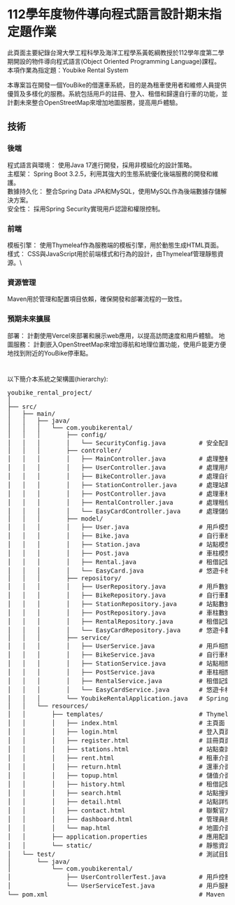 # 112學年度物件導向程式語言設計期末指定題作業
此頁面主要紀錄台灣大學工程科學及海洋工程學系黃乾綱教授於112學年度第二學期開設的物件導向程式語言(Object Oriented Programming Language)課程。\
本項作業為指定題：Youbike Rental System

本專案旨在開發一個YouBike的借還車系統，目的是為租車使用者和維修人員提供優質及多樣化的服務。系統包括用戶的註冊、登入、租借和歸還自行車的功能，並計劃未來整合OpenStreetMap來增加地圖服務，提高用戶體驗。

## 技術
### 後端
程式語言與環境： 使用Java 17進行開發，採用非模組化的設計策略。\
主框架： Spring Boot 3.2.5，利用其強大的生態系統優化後端服務的開發和維護。\
數據持久化： 整合Spring Data JPA和MySQL，使用MySQL作為後端數據存儲解決方案。\
安全性： 採用Spring Security實現用戶認證和權限控制。

### 前端
模板引擎： 使用Thymeleaf作為服務端的模板引擎，用於動態生成HTML頁面。\
樣式： CSS與JavaScript用於前端樣式和行為的設計，由Thymeleaf管理靜態資源。\

### 資源管理
Maven用於管理和配置項目依賴，確保開發和部署流程的一致性。

### 預期未來擴展
部署： 計劃使用Vercel來部署和展示web應用，以提高訪問速度和用戶體驗。
地圖服務： 計劃嵌入OpenStreetMap來增加導航和地理位置功能，使用戶能更方便地找到附近的YouBike停車點。
#
以下簡介本系統之架構圖(hierarchy):
<pre>
youbike_rental_project/
│
├── src/
│   ├── main/
│   │   ├── java/
│   │   │   └── com.youbikerental/
│   │   │       ├── config/
│   │   │       │   └── SecurityConfig.java         # 安全配置
│   │   │       ├── controller/
│   │   │       │   ├── MainController.java         # 處理整體請求
│   │   │       │   ├── UserController.java         # 處理用戶相關請求
│   │   │       │   ├── BikeController.java         # 處理自行車相關請求
│   │   │       │   ├── StationController.java      # 處理站點相關請求
│   │   │       │   ├── PostController.java         # 處理車柱相關請求
│   │   │       │   ├── RentalController.java       # 處理租借記錄相關請求
│   │   │       │   └── EasyCardController.java     # 處理儲值卡相關請求
│   │   │       ├── model/
│   │   │       │   ├── User.java                   # 用戶模型
│   │   │       │   ├── Bike.java                   # 自行車模型
│   │   │       │   ├── Station.java                # 站點模型
│   │   │       │   ├── Post.java                   # 車柱模型
│   │   │       │   ├── Rental.java                 # 租借記錄模型
│   │   │       │   └── EasyCard.java               # 悠遊卡模型
│   │   │       ├── repository/
│   │   │       │   ├── UserRepository.java         # 用戶數據存儲庫
│   │   │       │   ├── BikeRepository.java         # 自行車數據存儲庫
│   │   │       │   ├── StationRepository.java      # 站點數據存儲庫
│   │   │       │   ├── PostRepository.java         # 車柱數據存儲庫
│   │   │       │   ├── RentalRepository.java       # 租借記錄數據存儲庫
│   │   │       │   └── EasyCardRepository.java     # 悠遊卡數據存儲庫
│   │   │       ├── service/
│   │   │       │   ├── UserService.java            # 用戶相關業務邏輯
│   │   │       │   ├── BikeService.java            # 自行車相關業務邏輯
│   │   │       │   ├── StationService.java         # 站點相關業務邏輯
│   │   │       │   ├── PostService.java            # 車柱相關業務邏輯
│   │   │       │   ├── RentalService.java          # 租借記錄相關業務邏輯
│   │   │       │   └── EasyCardService.java        # 悠遊卡相關業務邏輯
│   │   │       └── YoubikeRentalApplication.java   # Spring Boot 應用入口
│   │   └── resources/
│   │       ├── templates/                          # Thymeleaf 模板目錄
│   │       │   ├── index.html                      # 主頁面
│   │       │   ├── login.html                      # 登入頁面
│   │       │   ├── register.html                   # 註冊頁面
│   │       │   ├── stations.html                   # 站點查詢
│   │       │   ├── rent.html                       # 租車介面
│   │       │   ├── return.html                     # 還車介面
│   │       │   ├── topup.html                      # 儲值介面
│   │       │   ├── history.html                    # 租借記錄
│   │       │   ├── search.html                     # 站點搜索
│   │       │   ├── detail.html                     # 站點詳情
│   │       │   ├── contact.html                    # 聯繫官方
│   │       │   ├── dashboard.html                  # 管理員控制台
│   │       │   └── map.html                        # 地圖介面
│   │       ├── application.properties              # 應用配置文件
│   │       └── static/                             # 靜態資源，如 CSS, JavaScript
│   └── test/                                       # 測試目錄
│       └── java/
│           └── com.youbikerental/
│               ├── UserControllerTest.java         # 用戶控制器測試
│               └── UserServiceTest.java            # 用戶服務測試
└── pom.xml                                         # Maven 配置文件


</pre>